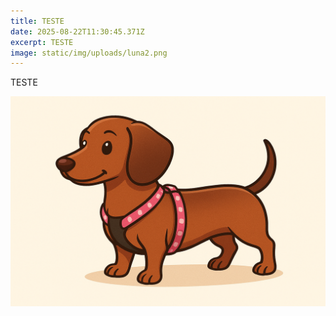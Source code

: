 ```yaml
---
title: TESTE
date: 2025-08-22T11:30:45.371Z
excerpt: TESTE
image: static/img/uploads/luna2.png
---
```

T﻿ESTE

![](static/img/uploads/luna2.png)